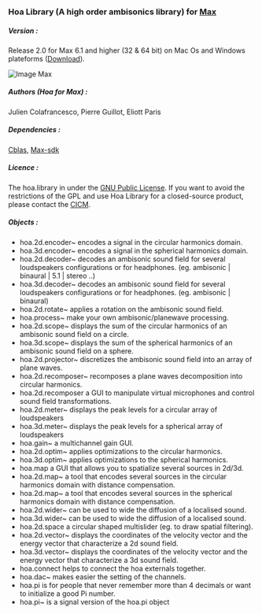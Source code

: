 ### Hoa Library (A high order ambisonics library) for <a title="Max" href="http://cycling74.com/products/max/" target="_blank">Max </a>


##### Version :

Release 2.0 for Max 6.1 and higher (32 & 64 bit) on Mac Os and Windows plateforms (<a title="Download" href="http://www.mshparisnord.fr/hoalibrary/en/downloads/" target="_blank">Download</a>).

![Image Max](https://raw.github.com/CICM/HoaLibrary/master/Ressources/HoaLibrary-v2.0-beta.png "Max Patch")

##### Authors (Hoa for Max) :

Julien Colafrancesco, Pierre Guillot, Eliott Paris

##### Dependencies : 

<a title="Cblas" href="http://www.netlib.org/clapack/cblas/" target="_blank">Cblas</a>, <a title="MaxSDK" href="https://github.com/Cycling74/max-sdk" target="_blank">Max-sdk</a>

##### Licence : 

The hoa.library in under the <a title="GNU" href="http://www.gnu.org/copyleft/gpl.html" target="_blank">GNU Public License</a>. If you want to avoid the restrictions of the GPL and use Hoa Library for a closed-source product, please contact the <a title="CICM" href="http://cicm.mshparisnord.org/" target="_blank">CICM</a>.

##### Objects :

- hoa.2d.encoder~ encodes a signal in the circular harmonics domain.
- hoa.3d.encoder~ encodes a signal in the spherical harmonics domain.
- hoa.2d.decoder~ decodes an ambisonic sound field for several loudspeakers configurations or for headphones. (eg. ambisonic | binaural | 5.1 | stereo ..)
- hoa.3d.decoder~ decodes an ambisonic sound field for several loudspeakers configurations or for headphones. (eg. ambisonic | binaural)
- hoa.2d.rotate~ applies a rotation on the ambisonic sound field.
- hoa.process~ make your own ambisonic/planewave processing.
- hoa.2d.scope~ displays the sum of the circular harmonics of an ambisonic sound field on a circle.
- hoa.3d.scope~ displays the sum of the spherical harmonics of an ambisonic sound field on a sphere.
- hoa.2d.projector~ discretizes the ambisonic sound field into an array of plane waves.
- hoa.2d.recomposer~ recomposes a plane waves decomposition into circular harmonics.
- hoa.2d.recomposer a GUI to manipulate virtual microphones and control sound field transformations.
- hoa.2d.meter~ displays the peak levels for a circular array of loudspeakers
- hoa.3d.meter~ displays the peak levels for a spherical array of loudspeakers
- hoa.gain~ a multichannel gain GUI.
- hoa.2d.optim~ applies optimizations to the circular harmonics.
- hoa.3d.optim~ applies optimizations to the spherical harmonics.
- hoa.map a GUI that allows you to spatialize several sources in 2d/3d.
- hoa.2d.map~ a tool that encodes several sources in the circular harmonics domain with distance compensation.
- hoa.2d.map~ a tool that encodes several sources in the spherical harmonics domain with distance compensation.
- hoa.2d.wider~ can be used to wide the diffusion of a localised sound.
- hoa.3d.wider~ can be used to wide the diffusion of a localised sound.
- hoa.2d.space a circular shaped multislider (eg. to draw spatial filtering).
- hoa.2d.vector~ displays the coordinates of the velocity vector and the energy vector that characterize a 2d sound field.
- hoa.3d.vector~ displays the coordinates of the velocity vector and the energy vector that characterize a 3d sound field.
- hoa.connect helps to connect the hoa externals together.
- hoa.dac~ makes easier the setting of the channels.
- hoa.pi is for people that never remember more than 4 decimals or want to initialize a good Pi number. 
- hoa.pi~ is a signal version of the hoa.pi object